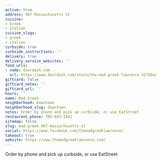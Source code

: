 ```yaml
---
active: true
address: 907 Massachusetts St
cuisine:
- Greek
- Italian
cuisine_slugs:
- greek
- italian
curbside: true
curbside_instructions: ''
delivery: true
delivery_service_websites: ''
food_urls:
- name: doordash.com
  url: https://www.doordash.com/store/the-mad-greek-lawrence-327564/
giftcard: false
giftcard_notes: ''
giftcard_url: ''
hours: ''
name: Mad Greek
neighborhood: Downtown
neighborhood_slug: downtown
notes: Order by phone and pick up curbside, or use EatStreet
restaurant_phone: 785-843-2441
sitemap: false
slug: mad-greek-907-massachusetts-st
social: https://www.facebook.com/themadgreeklawrence/
takeout: true
website: https://www.themadgreeklawrence.com/
---
```


Order by phone and pick up curbside, or use EatStreet